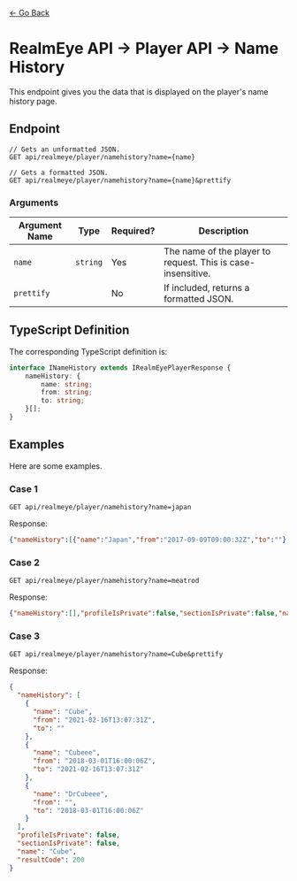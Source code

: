 [← Go Back](https://github.com/ewang2002/RealmEyeSharper/tree/master/RealmAspNet/docs/docs-guide.md)

# RealmEye API → Player API → Name History
This endpoint gives you the data that is displayed on the player's name history page.

## Endpoint

```
// Gets an unformatted JSON.
GET api/realmeye/player/namehistory?name={name}

// Gets a formatted JSON.
GET api/realmeye/player/namehistory?name={name}&prettify
```

### Arguments

| Argument Name | Type | Required? | Description |
| ---- | ---- | --------- | ----------- |
| `name` | `string` | Yes | The name of the player to request. This is case-insensitive. |
| `prettify` | | No | If included, returns a formatted JSON. |

## TypeScript Definition 
The corresponding TypeScript definition is:
```ts 
interface INameHistory extends IRealmEyePlayerResponse {
    nameHistory: {
        name: string;
        from: string;
        to: string;
    }[];
}
```

## Examples
Here are some examples. 

### Case 1 
```
GET api/realmeye/player/namehistory?name=japan
```
Response:
```json
{"nameHistory":[{"name":"Japan","from":"2017-09-09T09:00:32Z","to":""},{"name":"Japannnnn","from":"2015-01-13T14:11:43Z","to":"2017-09-09T09:00:32Z"},{"name":"Japannnnn","from":"","to":"2015-01-13T14:11:43Z"}],"profileIsPrivate":false,"sectionIsPrivate":false,"name":"japan","resultCode":200}
```

### Case 2 
``` 
GET api/realmeye/player/namehistory?name=meatrod
```
Response: 
```json 
{"nameHistory":[],"profileIsPrivate":false,"sectionIsPrivate":false,"name":"meatrod","resultCode":200}
```

### Case 3 
``` 
GET api/realmeye/player/namehistory?name=Cube&prettify
```
Response: 
```json 
{
  "nameHistory": [
    {
      "name": "Cube",
      "from": "2021-02-16T13:07:31Z",
      "to": ""
    },
    {
      "name": "Cubeee",
      "from": "2018-03-01T16:00:06Z",
      "to": "2021-02-16T13:07:31Z"
    },
    {
      "name": "DrCubeee",
      "from": "",
      "to": "2018-03-01T16:00:06Z"
    }
  ],
  "profileIsPrivate": false,
  "sectionIsPrivate": false,
  "name": "Cube",
  "resultCode": 200
}
```